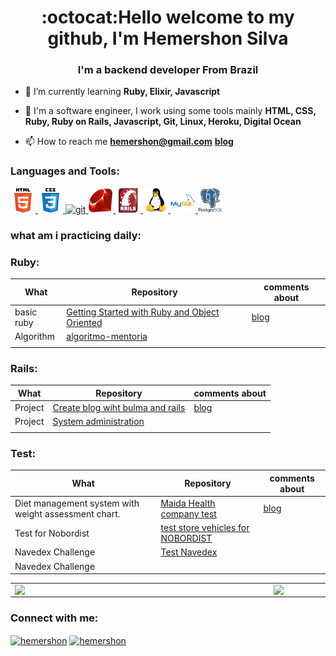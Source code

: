 <h1 align="center">:octocat:Hello welcome to my github, I'm Hemershon Silva</h1>
<h3 align="center">I'm a backend developer From Brazil</h3>


- 🌱 I’m currently learning **Ruby, Elixir, Javascript**

- 💬 I'm a software engineer, I work using some tools mainly **HTML, CSS, Ruby, Ruby on Rails, Javascript, Git, Linux, Heroku, Digital Ocean**

- 📫 How to reach me **hemershon@gmail.com**  [**blog**](https://hemershon.github.io/)


<h3 align="left">Languages and Tools:</h3>

<p align="left"> 
<a href="https://www.w3.org/html/" target="_blank"> <img src="https://raw.githubusercontent.com/devicons/devicon/master/icons/html5/html5-original-wordmark.svg" alt="html5" width="40" height="40"/> </a>
<a href="https://www.w3schools.com/css/" target="_blank"> <img src="https://raw.githubusercontent.com/devicons/devicon/master/icons/css3/css3-original-wordmark.svg" alt="css3" width="40" height="40"/> </a>
<a href="https://git-scm.com/" target="_blank"> <img src="https://www.vectorlogo.zone/logos/git-scm/git-scm-icon.svg" alt="git" width="40" height="40"/> </a>
<a href="https://www.ruby-lang.org/en/" target="_blank"> <img src="https://raw.githubusercontent.com/devicons/devicon/master/icons/ruby/ruby-original.svg" alt="ruby" width="40" height="40"/> </a>
<a href="https://rubyonrails.org" target="_blank"> <img src="https://raw.githubusercontent.com/devicons/devicon/master/icons/rails/rails-original-wordmark.svg" alt="rails" width="40" height="40"/> </a>
<a href="https://www.linux.org/" target="_blank"> <img src="https://raw.githubusercontent.com/devicons/devicon/master/icons/linux/linux-original.svg" alt="linux" width="40" height="40"/> </a> 
<a href="https://www.mysql.com/" target="_blank"> <img src="https://raw.githubusercontent.com/devicons/devicon/master/icons/mysql/mysql-original-wordmark.svg" alt="mysql" width="40" height="40"/> </a>
<a href="https://www.postgresql.org" target="_blank"> <img src="https://raw.githubusercontent.com/devicons/devicon/master/icons/postgresql/postgresql-original-wordmark.svg" alt="postgresql" width="40" height="40"/> </a> 
</p>
<h3 align="left">what am i practicing daily:</h3>
<h3 align="left">Ruby:</h3>

| What       | Repository                                                                                                                 | comments about |
|------------|----------------------------------------------------------------------------------------------------------------------------|----------------|
| basic ruby | [Getting Started with Ruby and Object Oriented](https://github.com/hemershon/Getting_Started_with_Ruby_and_Object_Oriented) | [blog](https://hemershon.github.io/categories/#ruby)       |
| Algorithm  | [algoritmo-mentoria](https://github.com/hemershon/algoritmo-mentoria)     |                |
|            |                                                                                                                            |                |    

<h3 align="left">Rails:</h3>

| What | Repository                                                                        | comments about |
|--|-----------------------------------------------------------------------------------|----------------|
| Project | [Create blog wiht bulma and rails](https://github.com/hemershon/blog_bulma_rails) | [blog](https://hemershon.github.io/categories/)       |
| Project | [System administration ](https://github.com/hemershon/glmpiv01)                                                                                  |                |
|  |                                                                                   |                |

<h3 align="left">Test:</h3>

| What                                                 | Repository                                                            | comments about |
|------------------------------------------------------|-----------------------------------------------------------------------|----------------|
| Diet management system with weight assessment chart. | [Maida Health company test](https://github.com/hemershon/dieta_maida) | [blog](https://hemershon.github.io/categories)       |
| Test for Nobordist                                   | [test store vehicles for NOBORDIST](https://github.com/hemershon/store_vehicles) |                |
| Navedex Challenge                                    | [Test Navedex](https://github.com/hemershon/navedex)                  |                |
| Navedex Challenge                                    | [](https://github.com/hemershon/glmpiv01)                             |                |

<center>
  <table>
    <tr>
        <td><img width="400px" align="left" src="https://github-readme-stats.vercel.app/api/top-langs/?username=hemershon&hide=html&layout=compact&theme=default" /></td>
        <td><img width="495px" align="left" src="https://github-readme-stats.vercel.app/api?username=hemershon&theme=default"/></td>
    </tr>   
  </table>
</center> 
<p align="left">
    <h3 align="left">Connect with me:</h3>
    <a href="https://linkedin.com/in//hemershon-silva-22646749" target="blank"><img align="center" src="https://cdn.jsdelivr.net/npm/simple-icons@3.0.1/icons/linkedin.svg" alt="hemershon" height="30" width="40" /></a>
    <a href="https://instagram.com/hemershon" target="blank"><img align="center" src="https://cdn.jsdelivr.net/npm/simple-icons@3.0.1/icons/instagram.svg" alt="hemershon" height="30" width="40" /></a>
</p>
<br>
